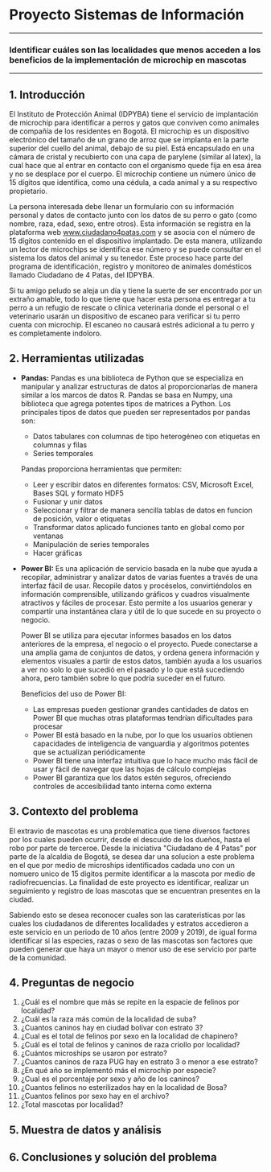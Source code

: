 # Proyecto Sistemas de Información

-----------------------------------------------------------------------------------------------------------
### Identificar cuáles son las localidades que menos acceden a los beneficios de la implementación de microchip en mascotas
-----------------------------------------------------------------------------------------------------------

## 1. Introducción
El Instituto de Protección Animal (IDPYBA) tiene el servicio de implantación de microchip para identificar a perros y gatos que conviven como animales de compañía de los residentes en Bogotá.
El microchip es un dispositivo electrónico del tamaño de un grano de arroz que se implanta en la parte superior del cuello del animal, debajo de su piel. Está encapsulado en una cámara de cristal y recubierto con una capa de parylene (similar al latex), la cual hace que al entrar en contacto con el organismo quede fija en esa área y no se desplace por el cuerpo. El microchip contiene un número único de 15 dígitos que identifica, como una cédula, a cada animal y a su respectivo propietario.

La persona interesada debe llenar un formulario con su información personal y datos de contacto junto con los datos de su perro o gato (como nombre, raza, edad, sexo, entre otros). Esta información se registra en la plataforma web www.ciudadano4patas.com y se asocia con el número de 15 dígitos contenido en el dispositivo implantado. De esta manera, utilizando un lector de microchips se identifica ese número y se puede consultar en el sistema los datos del animal y su tenedor. Este proceso hace parte del programa de identificación, registro y monitoreo de animales domésticos llamado Ciudadano de 4 Patas, del IDPYBA.

Si tu amigo peludo se aleja un día y tiene la suerte de ser encontrado por un extraño amable, todo lo que tiene que hacer esta persona es entregar a tu perro a un refugio de rescate o clínica veterinaria donde el personal o el veterinario usarán un dispositivo de escaneo para verificar si tu perro cuenta con microchip. El escaneo no causará estrés adicional a tu perro y es completamente indoloro.




## 2. Herramientas utilizadas

* **Pandas:** Pandas es una biblioteca de Python que se especializa en manipular y analizar estructuras de datos al proporcionarlas de manera similar a los marcos de datos R. Pandas se basa en Numpy, una biblioteca que agrega potentes tipos de matrices a Python. Los principales tipos de datos que pueden ser representados por pandas son:

  *  Datos tabulares con columnas de tipo heterogéneo con etiquetas en columnas y filas
  *  Series temporales
  
  Pandas proporciona herramientas que permiten:

  * Leer y escribir datos en diferentes formatos: CSV, Microsoft Excel, Bases SQL y formato HDF5
  * Fusionar y unir datos
  * Seleccionar y filtrar de manera sencilla tablas de datos en funcion de posición, valor o etiquetas
  * Transformar datos aplicado funciones tanto en global como por ventanas
  * Manipulación de series temporales
  * Hacer gráficas

* **Power BI:** Es una aplicación de servicio basada en la nube que ayuda a recopilar, administrar y analizar datos de varias fuentes a través de una interfaz fácil de usar. Recopile datos y procéselos, convirtiéndolos en información comprensible, utilizando gráficos y cuadros visualmente atractivos y fáciles de procesar. Esto permite a los usuarios generar y compartir una instantánea clara y útil de lo que sucede en su proyecto o negocio.

  Power BI se utiliza para ejecutar informes basados en los datos anteriores de la empresa, el negocio o el proyecto. Puede conectarse a una amplia gama de conjuntos de  datos, y ordena genera información y elementos visuales a partir de estos datos, también ayuda a los usuarios a ver no solo lo que sucedió en el pasado y lo que está sucediendo ahora, pero también sobre lo que podría suceder en el futuro.

  Beneficios del uso de Power BI:
 
   * Las empresas pueden gestionar  grandes cantidades de datos en Power BI que muchas otras plataformas tendrían dificultades para procesar
   * Power BI está basado en la nube, por lo que los usuarios obtienen capacidades de inteligencia de vanguardia y algoritmos potentes que se actualizan periódicamente
   * Power BI tiene una interfaz intuitiva que lo hace mucho más fácil de usar y fácil de navegar que las hojas de cálculo complejas
   *  Power BI garantiza que los datos estén seguros, ofreciendo controles de accesibilidad tanto interna como externa
 

## 3. Contexto del problema

El extravio de mascotas es una problematica que tiene diversos factores por los cuales pueden ocurrir, desde el descuido de los dueños, hasta el robo por parte de terceroe. Desde la iniciativa "Ciudadano de 4 Patas" por parte de la alcaldia de Bogotá, se desea dar una solucion a este problema en el que por medio de microships identificados cadada uno con un nomuero unico de 15 digitos permite identificar a la mascota por medio de radiofrecuencias. La finalidad de este proyecto es identificar, realizar un seguimiento y registro de loas mascotas que se encuentran presentes en la ciudad.

Sabiendo esto se desea reconocer cuales son las carateristicas por las cuales los ciudadanos de diferentes localidades y estratos accedieron a este servicio en un periodo de 10 años (entre 2009 y 2019), de igual forma identificar si las especies, razas o sexo de las mascotas son factores que pueden generar que haya un mayor o menor uso de ese servicio por parte de la comunidad. 

## 4. Preguntas de negocio

1. ¿Cuál es el nombre que más se repite en la espacie de felinos por localidad? 
2. ¿Cuál es la raza más común de la localidad de suba?
3. ¿Cuantos caninos hay en ciudad bolívar con estrato 3? 
4. ¿Cual es el total de felinos por sexo en la localidad de chapinero? 
5. ¿Cuál es el total de felinos y caninos de raza criollo por localidad?
6. ¿Cuántos microships se usaron por estrato?  
7. ¿Cuantos caninos de raza PUG hay en estrato 3 o menor a ese estrato? 
8. ¿En qué año se implementó más el microchip por especie? 
9. ¿Cual es el porcentaje por sexo y año de los caninos? 
10. ¿Cuantos felinos no esterilizados hay en la localidad de Bosa? 
11. ¿Cuantos felinos por sexo hay en el archivo? 
12. ¿Total mascotas por localidad?  

## 5. Muestra de datos y análisis
## 6. Conclusiones y solución del problema
